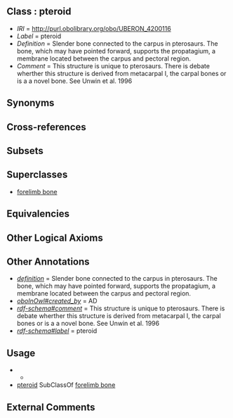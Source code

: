 
## Class : pteroid

 * *IRI* = http://purl.obolibrary.org/obo/UBERON_4200116
 * *Label* = pteroid
 * *Definition* = Slender bone connected to the carpus in pterosaurs. The bone, which may have pointed forward, supports the propatagium, a membrane located between the carpus and pectoral region.
 * *Comment* = This structure is unique to pterosaurs. There is debate wherther this structure is derived from metacarpal I, the carpal bones or is a a novel bone. See Unwin et al. 1996

## Synonyms


## Cross-references


## Subsets


## Superclasses

 * [forelimb bone](../../UBERON/62/UBERON_0008962.md)

## Equivalencies


## Other Logical Axioms


## Other Annotations

 * *[definition](../../IAO/15/IAO_0000115.md)* = Slender bone connected to the carpus in pterosaurs. The bone, which may have pointed forward, supports the propatagium, a membrane located between the carpus and pectoral region.
 * *[oboInOwl#created_by](../../oboInOwl#created/by/oboInOwl#created_by.md)* = AD
 * *[rdf-schema#comment](../../nt/rdf-schema#comment.md)* = This structure is unique to pterosaurs. There is debate wherther this structure is derived from metacarpal I, the carpal bones or is a a novel bone. See Unwin et al. 1996
 * *[rdf-schema#label](../../el/rdf-schema#label.md)* = pteroid

## Usage

 * -
 * [pteroid](../../UBERON/16/UBERON_4200116.md) SubClassOf [forelimb bone](../../UBERON/62/UBERON_0008962.md)

## External Comments

